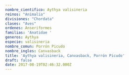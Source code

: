 ```yaml
---
nombre_cientifico: Aythya valisineria
reinos: "Animalia"
divisiones: "Chordata"
clases: "Aves"
ordenes: Anseriformes
familias: 'Anatidae '
generos: Aythya
especie: valisineria
nombre_comun: Porrón Picudo
nombre_ingles: Canvasback
title: 'Aythya valisineria, Canvasback, Porrón Picudo'
draft: false
date: 2017-08-19T02:46:32.000Z
---
```



